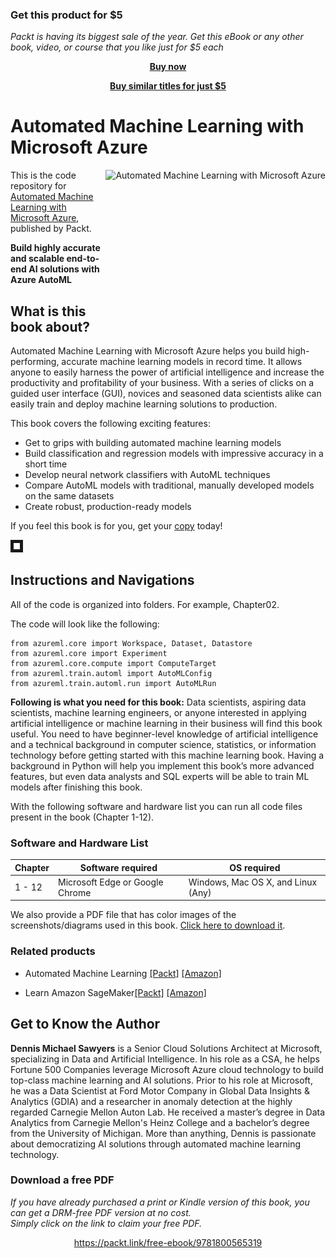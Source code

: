 
### Get this product for $5

<i>Packt is having its biggest sale of the year. Get this eBook or any other book, video, or course that you like just for $5 each</i>


<b><p align='center'>[Buy now](https://packt.link/9781800565319)</p></b>


<b><p align='center'>[Buy similar titles for just $5](https://subscription.packtpub.com/search)</p></b>


# Automated Machine Learning with Microsoft Azure

<a href="https://www.packtpub.com/product/Automated%20Machine%20Learning%20with%20Microsoft%20Azure/9781800565319"><img src="https://static.packt-cdn.com/products/9781800565319/cover/smaller" alt="Automated Machine Learning with Microsoft Azure
" height="256px" align="right"></a>

This is the code repository for [Automated Machine Learning with Microsoft Azure](https://www.packtpub.com/product/Automated%20Machine%20Learning%20with%20Microsoft%20Azure/9781800565319), published by Packt.

**Build highly accurate and scalable end-to-end AI solutions with Azure AutoML**

## What is this book about?
Automated Machine Learning with Microsoft Azure helps you build high-performing, accurate machine learning models in record time. It allows anyone to easily harness the power of artificial intelligence and increase the productivity and profitability of your business. With a series of clicks on a guided user interface (GUI), novices and seasoned data scientists alike can easily train and deploy machine learning solutions to production.

This book covers the following exciting features: 
* Get to grips with building automated machine learning models
* Build classification and regression models with impressive accuracy in a short time
* Develop neural network classifiers with AutoML techniques
* Compare AutoML models with traditional, manually developed models on the same datasets
* Create robust, production-ready models

If you feel this book is for you, get your [copy](https://www.amazon.com/dp/1800565313) today!

<a href="https://www.packtpub.com/?utm_source=github&utm_medium=banner&utm_campaign=GitHubBanner"><img src="https://raw.githubusercontent.com/PacktPublishing/GitHub/master/GitHub.png" 
alt="https://www.packtpub.com/" border="5" /></a>


## Instructions and Navigations
All of the code is organized into folders. For example, Chapter02.

The code will look like the following:
```
from azureml.core import Workspace, Dataset, Datastore
from azureml.core import Experiment
from azureml.core.compute import ComputeTarget
from azureml.train.automl import AutoMLConfig
from azureml.train.automl.run import AutoMLRun

```

**Following is what you need for this book:**
Data scientists, aspiring data scientists, machine learning engineers, or anyone interested in applying artificial intelligence or machine learning in their business will find this book useful. You need to have beginner-level knowledge of artificial intelligence and a technical background in computer science, statistics, or information technology before getting started with this machine learning book. Having a background in Python will help you implement this book’s more advanced features, but even data analysts and SQL experts will be able to train ML models after finishing this book.

With the following software and hardware list you can run all code files present in the book (Chapter 1-12).

### Software and Hardware List

| Chapter  | Software required                   | OS required                        |
| -------- | ------------------------------------| -----------------------------------|
| 1  - 12      |Microsoft Edge or Google Chrome                    | Windows, Mac OS X, and Linux (Any) |



We also provide a PDF file that has color images of the screenshots/diagrams used in this book. [Click here to download it](https://static.packt-cdn.com/downloads/9781800565319_ColorImages.pdf).


### Related products <Other books you may enjoy>
* Automated Machine Learning [[Packt]](https://www.packtpub.com/product/automated-machine-learning/9781800567689) [[Amazon]](https://www.amazon.com/dp/1800567685)

* Learn Amazon SageMaker[[Packt]](https://www.packtpub.com/product/learn-amazon-sagemaker/9781800208919) [[Amazon]](https://www.amazon.com/dp/180020891X)

## Get to Know the Author
**Dennis Michael Sawyers**
is a Senior Cloud Solutions Architect at Microsoft, specializing in Data and Artificial Intelligence. In his role as a CSA, he helps Fortune 500 Companies leverage Microsoft Azure cloud technology to build top-class machine learning and AI solutions. Prior to his role at Microsoft, he was a Data Scientist at Ford Motor Company in Global Data Insights & Analytics (GDIA) and a researcher in anomaly detection at the highly regarded Carnegie Mellon Auton Lab. He received a master’s degree in Data Analytics from Carnegie Mellon's Heinz College and a bachelor’s degree from the University of Michigan. More than anything, Dennis is passionate about democratizing AI solutions through automated machine learning technology.
### Download a free PDF

 <i>If you have already purchased a print or Kindle version of this book, you can get a DRM-free PDF version at no cost.<br>Simply click on the link to claim your free PDF.</i>
<p align="center"> <a href="https://packt.link/free-ebook/9781800565319">https://packt.link/free-ebook/9781800565319 </a> </p>
